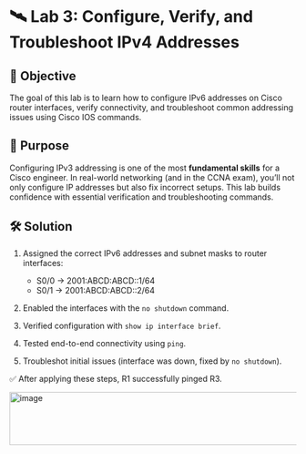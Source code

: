 # 🛰️ Lab 3: Configure, Verify, and Troubleshoot IPv4 Addresses  

## 🎯 Objective  

The goal of this lab is to learn how to configure IPv6 addresses on Cisco router interfaces, verify connectivity, and troubleshoot common addressing issues using Cisco IOS commands.  

## 📘 Purpose  

Configuring IPv3 addressing is one of the most **fundamental skills** for a Cisco engineer. In real-world networking (and in the CCNA exam), you’ll not only configure IP addresses but also fix incorrect setups. This lab builds confidence with essential verification and troubleshooting commands.  

## 🛠️ Solution  

1. Assigned the correct IPv6 addresses and subnet masks to router interfaces:  
   - S0/0 → 2001:ABCD:ABCD::1/64 
   - S0/1 → 2001:ABCD:ABCD::2/64

2. Enabled the interfaces with the `no shutdown` command.  


3. Verified configuration with `show ip interface brief`.  

4. Tested end-to-end connectivity using `ping`.  

5. Troubleshot initial issues (interface was down, fixed by `no shutdown`).  

✅ After applying these steps, R1 successfully pinged R3.  

<img width="534" height="93" alt="image" src="https://github.com/user-attachments/assets/2b4b4fc3-eee3-48eb-8dda-7ca3d54e6cb7" />



